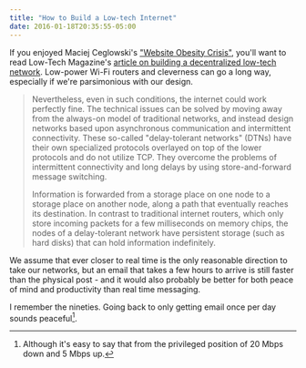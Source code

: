 ```yaml
---
title: "How to Build a Low-tech Internet"
date: 2016-01-18T20:35:55-05:00
---
```


If you enjoyed Maciej Ceglowski's ["Website Obesity Crisis"][1], you'll want to read Low-Tech Magazine's [article on building a decentralized low-tech network][2]. Low-power Wi-Fi routers and cleverness can go a long way, especially if we're parsimonious with our design.

> Nevertheless, even in such conditions, the internet could work perfectly fine. The technical issues can be solved by moving away from the always-on model of traditional networks, and instead design networks based upon asynchronous communication and intermittent connectivity. These so-called "delay-tolerant networks" (DTNs) have their own specialized protocols overlayed on top of the lower protocols and do not utilize TCP. They overcome the problems of intermittent connectivity and long delays by using store-and-forward message switching.
>
> Information is forwarded from a storage place on one node to a storage place on another node, along a path that eventually reaches its destination. In contrast to traditional internet routers, which only store incoming packets for a few milliseconds on memory chips, the nodes of a delay-tolerant network have persistent storage (such as hard disks) that can hold information indefinitely.

We assume that ever closer to real time is the only reasonable direction to take our networks, but an email that takes a few hours to arrive is still faster than the physical post - and it would also probably be better for both peace of mind and productivity than real time messaging.

I remember the nineties. Going back to only getting email once per day sounds peaceful[^1].

[1]: http://idlewords.com/talks/website_obesity.htm
[2]: http://www.lowtechmagazine.com/2015/10/how-to-build-a-low-tech-internet.html

[^1]: Although it's easy to say that from the privileged position of 20 Mbps down and 5 Mbps up.
